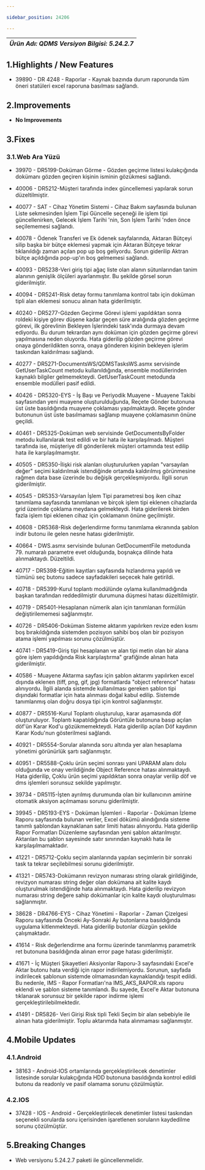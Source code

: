 ```yaml
---

sidebar_position: 24206

---
```

| ***Ürün Adı: QDMS   Versiyon Bilgisi: 5.24.2.7*** |
|-----------------------------------------------|

## 1.Highlights / New Features

- 39890 - DR 4248 - Raporlar - Kaynak bazında durum raporunda tüm öneri statüleri excel raporuna basılması sağlandı.

## 2.Improvements

- **No Improvements**

## 3.Fixes

### 3.1.Web Ara Yüzü

- 39970 - DR5199-Doküman Görme - Gözden geçirme listesi kulakçığında dokümanı gözden geçiren kişinin isminin gözükmesi sağlandı.

- 40006 - DR5212-Müşteri tarafında index güncellemesi yapılarak sorun düzeltilmiştir.

- 40077 - SAT - Cihaz Yönetim Sistemi - Cihaz Bakım sayfasında bulunan Liste sekmesinden İşlem Tipi Güncelle seçeneği ile işlem tipi güncellenirken, Gelecek İşlem Tarihi 'nin, Son İşlem Tarihi 'nden önce seçilememesi sağlandı.

- 40078 - Ödenek Transferi ve Ek ödenek sayfalarında, Aktaran Bütçeyi silip başka bir bütçe eklemesi yapmak için Aktaran Bütçeye tekrar tıklanıldığı zaman açılan pop up boş geliyordu. Sorun giderilip Aktran bütçe açıldığında pop-up'ın boş gelmemesi sağlandı.

- 40093 - DR5238-Veri giriş tipi ağaç liste olan alanın sütunlarından tanim alanının genişlik ölçüleri ayarlanmıştır. Bu şekilde görsel sorun giderilmiştir.

- 40094 - DR5241-Risk detay formu tanımlama kontrol tabı için doküman tipli alan eklemesi sonucu alınan hata giderilmiştir.

- 40240 - DR5277-Gözden Geçirme Görevi işlemi yapıldıktan sonra roldeki kişiye görev düşene kadar geçen süre aralığında gözden geçirme görevi, ilk görevlinin Bekleyen İşlerindeki task'ında durmaya devam ediyordu. Bu durum tekrardan aynı doküman için gözden geçirme görevi yapılmasına neden oluyordu. Hata giderilip gözden geçirme görevi onaya gönderildikten sonra, onaya gönderen kişinin bekleyen işlerim taskından kaldırılması sağlandı.

- 40277 - DR5271-DocumentsWS/QDMSTasksWS.asmx servisinde GetUserTaskCount metodu kullanıldığında, ensemble modüllerinden kaynaklı bilgiler gelmemekteydi. GetUserTaskCount metodunda ensemble modülleri pasif edildi.

- 40426 - DR5320-EYS - İş Başı ve Periyodik Muayene - Muayene Takibi sayfasından yeni muayene oluşturulduğunda, Reçete Gönder butonuna üst üste basıldığında muayene çoklaması yapılmaktaydı. Reçete gönder butonunun üst üste basılmaması sağlanıp muayene çoklamasının önüne geçildi.

- 40461 - DR5325-Doküman web servisinde GetDocumentsByFolder metodu kullanılarak test edildi ve bir hata ile karşılaşılmadı. Müşteri tarafında ise, müşteriye dll gönderilerek müşteri ortamında test edilip hata ile karşılaşılmamıştır.

- 40505 - DR5350-İlişki risk alanları oluşturulurken yapılan "varsayılan değer" seçimi kaldırılmak istendiğinde ortamda kaldırılmış görünmesine rağmen data base üzerinde bu değişik gerçekleşmiyordu. İlgili sorun giderilmiştir.

- 40545 - DR5353-Varsayılan İşlem Tipi parametresi boş iken cihaz tanımlama sayfasında tanımlanan ve birçok işlem tipi eklenen cihazlarda grid üzerinde çoklama meydana gelmekteydi. Hata giderilerek birden fazla işlem tipi eklenen cihaz için çoklamanın önüne geçilmiştir.

- 40608 - DR5368-Risk değerlendirme formu tanımlama ekranında şablon indir butonu ile gelen nesne hatası giderilmiştir.

- 40664 - DWS.asmx servisinde bulunan GetDocumentFile metodunda 79. numaralı parametre evet olduğunda, boşnakça dilinde hata alınmaktaydı. Düzeltildi.

- 40717 - DR5398-Eğitim kayıtları sayfasında hızlandırma yapıldı ve tümünü seç butonu sadece sayfadakileri seçecek hale getirildi.

- 40718 - DR5399-Kurul toplantı modülünde oylama kullanılmadığında başkan tarafından reddedilmiştir durumuna düşmesi hatası düzeltilmiştir.

- 40719 - DR5401-Hesaplanan nümerik alan için tanımlanan formülün değiştirilememesi sağlanmıştır.

- 40726 - DR5406-Doküman Sisteme aktarım yapılırken revize eden kısmı boş bırakıldığında sistemden pozisyon sahibi boş olan bir pozisyon atama işlemi yapılması sorunu çözülmüştür.

- 40741 - DR5419-Giriş tipi hesaplanan ve alan tipi metin olan bir alana göre işlem yapıldığında Risk karşılaştırma" grafiğinde alınan hata giderilmiştir.

- 40586 - Muayene Aktarma sayfası için şablon aktarımı yapılırken excel dışında eklenen (tiff, png, gif, jpg) formatlarda "object reference" hatası alınıyordu. İlgili alanda sistemde kullanılması gereken şablon tipi dışındaki formatlar için hata alınması doğal kabul edilip. Sistemde tanımlanmış olan doğru dosya tipi için kontrol sağlanmıştır.

- 40877 - DR5516-Kurul Toplantı oluşturulup, karar aşamasında döf oluşturuluyor. Toplantı kapatıldığında Görüntüle butonuna basıp açılan döf'ün Karar Kod'u gözükmemekteydi. Hata giderilip açılan Döf kaydının Karar Kodu'nun gösterilmesi sağlandı.

- 40921 - DR5554-Sorular alanında soru altında yer alan hesaplama yönetimi görünürlük şartı sağlanmıştır.

- 40951 - DR5588-Çoklu ürün seçimi sonrası yani UPARAM alanı dolu olduğunda ve onay verildiğinde Object Reference hatası alınmaktaydı. Hata giderilip, Çoklu ürün seçimi yapıldıktan sonra onaylar verilip döf ve dms işlemleri sorunsuz sekilde yapılmıştır.

- 39734 - DR5115-İşten ayrılmış durumunda olan bir kullanıcının amirine otomatik aksiyon açılmaması sorunu giderilmiştir.

- 39945 - DR5193-EYS - Doküman İşlemleri - Raporlar - Doküman İzleme Raporu sayfasında bulunan veriler, Excel dökümü alındığında sisteme tanımlı şablondan kaynaklanan satır limiti hatası alınıyordu. Hata giderilip Rapor Formatları Düzenleme sayfasından yeni şablon aktarılmıştır. Aktarılan bu şablon sayesinde satır sınırından kaynaklı hata ile karşılaşılmamaktadır.

- 41221 - DR5712-Çoklu seçim alanlarında yapılan seçimlerin bir sonraki task ta tekrar seçilebilmesi sorunu giderilmiştir.

- 41321 - DR5743-Dokümanın revizyon numarası string olarak girildiğinde, revizyon numarası string değer olan dokümana ait kalite kaydı oluşturulmak istendiğinde hata alınmaktaydı. Hata giderilip revizyon numarası string değere sahip dokümanlar için kalite kaydı oluşturulması sağlanmıştır.

- 38628 - DR4766-EYS - Cihaz Yönetimi - Raporlar - Zaman Çizelgesi Raporu sayfasında Önceki Ay-Sonraki Ay butonlarına basıldığında uygulama kitlenmekteydi. Hata giderilip butonlar düzgün şekilde çalışmaktadır.

- 41614 - Risk değerlendirme ana formu üzerinde tanımlanmış parametrik ret butonuna basıldığında alınan error page hatası giderilmiştir.

- 41671 - İç Müşteri Şikayetleri Aksiyonlar Raporu-3 sayfasındaki Excel'e Aktar butonu hata verdiği için rapor indirilemiyordu. Sorunun, sayfada indirilecek şablonun sistemde olmamasından kaynaklandığı tespit edildi. Bu nedenle, IMS - Rapor Formatları'na IMS_AKS_RAPOR.xls raporu eklendi ve şablon sisteme tanımlandı. Bu sayede, Excel'e Aktar butonuna tıklanarak sorunsuz bir şekilde rapor indirme işlemi gerçekleştirilebilmektedir.

- 41491 - DR5826- Veri Girişi Risk tipli Tekli Seçim bir alan sebebiyle ile alınan hata giderilmiştir. Toplu aktarımda hata alınmaması sağlanmıştır.

## 4.Mobile Updates

### 4.1.Android

- 38163 - Android-IOS ortamlarında gerçekleştirilecek denetimler listesinde sorular kulakçığında HDD butonuna basıldığında kontrol edildi butonu da readonly ve pasif olamama sorunu çözülmüştür.

### 4.2.IOS

- 37428 - IOS - Android - Gerçekleştirilecek denetimler listesi taskından seçenekli sorularda soru içerisinden işaretlenen soruların kaydedilme sorunu çözülmüştür.

## 5.Breaking Changes

- Web versiyonu 5.24.2.7 paketi ile güncellenmelidir.


